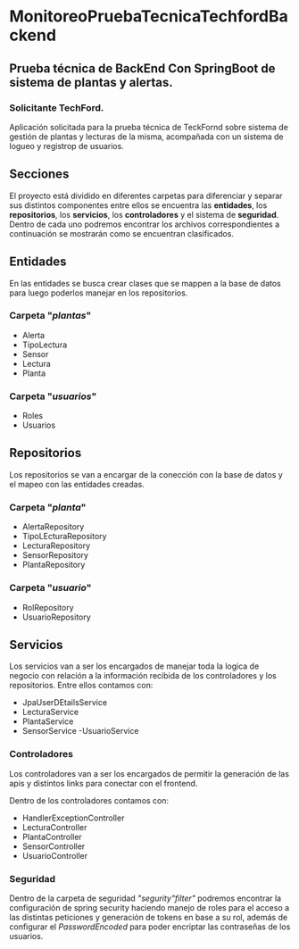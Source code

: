 # MonitoreoPruebaTecnicaTechfordBackend

## Prueba técnica de BackEnd Con SpringBoot de sistema de plantas y alertas.
### Solicitante TechFord.
Aplicación solicitada para la prueba técnica de TeckFornd sobre sistema de gestión de plantas y lecturas de la misma, acompañada con un sistema de logueo y registrop de usuarios.

## Secciones
El proyecto está dividido en diferentes carpetas para diferenciar y separar sus distintos componentes entre ellos se encuentra las **entidades**, los **repositorios**, los **servicios**, los **controladores** y el sistema de **seguridad**.
Dentro de cada uno podremos encontrar los archivos correspondientes a continuación se mostrarán como se encuentran clasificados.

## Entidades
En las entidades se busca crear clases que se mappen a la base de datos para luego poderlos manejar en los repositorios.
### Carpeta "*plantas*"
- Alerta
- TipoLectura
 - Sensor
 - Lectura
 - Planta
 
 ### Carpeta "*usuarios*"
 - Roles
 - Usuarios
 
 ## Repositorios
 Los repositorios se van a encargar de la conección con la base de datos y el mapeo con las entidades creadas.
 ### Carpeta "*planta*"
 - AlertaRepository
 - TipoLEcturaRepository
 - LecturaRepository
 - SensorRepository
 - PlantaRepository
 
 ### Carpeta "*usuario*"
 - RolRepository
 - UsuarioRepository
 
 ## Servicios
 Los servicios van a ser los encargados de manejar toda la logica de negocio con relación a la información recibida de los controladores y los repositorios.
 Entre ellos contamos con:
 - JpaUserDEtailsService
 - LecturaService
 - PlantaService
 - SensorService
 -UsuarioService
 
 ### Controladores
 Los controladores van a ser los encargados de permitir la generación de las apis y distintos links para conectar con el frontend.
 
 Dentro de los controladores contamos con:
 
 - HandlerExceptionController
 - LecturaController
 - PlantaController
 - SensorController
 - UsuarioController
 
 ### Seguridad
 Dentro de la carpeta de seguridad *"segurity"filter"* podremos encontrar la configuración de spring security haciendo manejo de roles para el acceso a las distintas peticiones y generación de tokens en base a su rol, además de configurar el *PasswordEncoded* para poder encriptar las contraseñas de los usuarios.